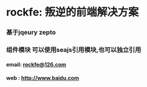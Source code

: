 # rockfe: 叛逆的前端解决方案
### 基于jqeury zepto
### 组件模块 可以使用seajs引用模块,也可以独立引用
#### email: rockfe@126.com
#### web : http://www.baidu.com